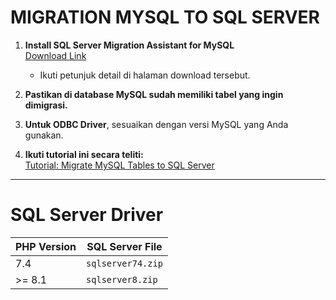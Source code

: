 # MIGRATION MYSQL TO SQL SERVER

1. **Install SQL Server Migration Assistant for MySQL**  
   [Download Link](https://www.microsoft.com/en-us/download/details.aspx?id=54257)

   - Ikuti petunjuk detail di halaman download tersebut.

2. **Pastikan di database MySQL sudah memiliki tabel yang ingin dimigrasi.**

3. **Untuk ODBC Driver**, sesuaikan dengan versi MySQL yang Anda gunakan.

4. **Ikuti tutorial ini secara teliti:**  
   [Tutorial: Migrate MySQL Tables to SQL Server](https://www.sqlshack.com/migrate-mysql-tables-sql-server-using-sql-server-migration-assistant-ssma-ssis)

---

# SQL Server Driver

| **PHP Version** | **SQL Server File**     |
|-----------------|-------------------------|
| 7.4             | `sqlserver74.zip`       |
| >= 8.1             | `sqlserver8.zip`        |
